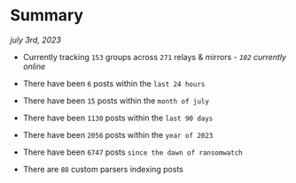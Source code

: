 
# Summary
_july 3rd, 2023_

- Currently tracking `153` groups across `271` relays & mirrors - _`102` currently online_

- There have been `6` posts within the `last 24 hours`

- There have been `15` posts within the `month of july`

- There have been `1130` posts within the `last 90 days`

- There have been `2056` posts within the `year of 2023`

- There have been `6747` posts `since the dawn of ransomwatch`

- There are `80` custom parsers indexing posts
